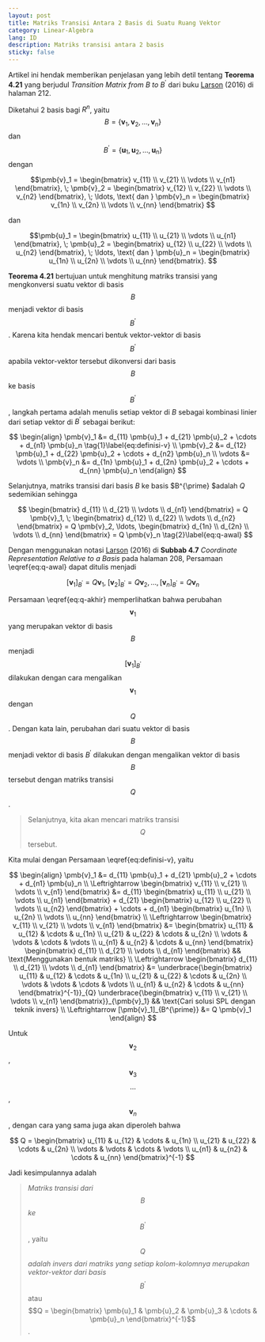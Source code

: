 ```yaml
---
layout: post
title: Matriks Transisi Antara 2 Basis di Suatu Ruang Vektor 
category: Linear-Algebra
lang: ID
description: Matriks transisi antara 2 basis
sticky: false
---
```


Artikel ini hendak memberikan penjelasan yang lebih detil tentang **Teorema 4.21** yang berjudul _Transition Matrix from_ $B$ _to_ $B^{\prime}$ dari buku [Larson](https://www.amazon.com/Elementary-Linear-Algebra-Ron-Larson/dp/1305658000/) (2016) di halaman 212. 

Diketahui 2 basis bagi $R^n$, yaitu 
$$ 
B = \{ \pmb{v}_1, \pmb{v}_2, \ldots, \pmb{v}_n \}  $$ dan 
$$ B^{\prime} = \{ \pmb{u}_1, \pmb{u}_2, \ldots, \pmb{u}_n \} $$ dengan

$$\pmb{v}_1 = \begin{bmatrix} v_{11} \\ 
v_{21} \\ 
\vdots \\
v_{n1} \end{bmatrix}, \; \pmb{v}_2 = \begin{bmatrix} v_{12} \\ 
v_{22} \\ 
\vdots \\
v_{n2} \end{bmatrix}, \; \ldots,  \text{ dan } \pmb{v}_n = \begin{bmatrix} v_{1n} \\ 
v_{2n} \\ 
\vdots \\
v_{nn} \end{bmatrix} $$ 

dan

$$\pmb{u}_1 = \begin{bmatrix} u_{11} \\ 
u_{21} \\ 
\vdots \\
u_{n1} \end{bmatrix}, \; \pmb{u}_2 = \begin{bmatrix} u_{12} \\ 
u_{22} \\ 
\vdots \\
u_{n2} \end{bmatrix}, \; \ldots,  \text{ dan } \pmb{u}_n = \begin{bmatrix} u_{1n} \\ 
u_{2n} \\ 
\vdots \\
u_{nn} \end{bmatrix}. $$

**Teorema 4.21** bertujuan untuk menghitung matriks transisi yang mengkonversi suatu vektor di basis $$B$$ menjadi vektor di basis $$B^{\prime}$$. Karena kita hendak mencari bentuk vektor-vektor di basis $$B^{\prime}$$ apabila vektor-vektor tersebut dikonversi dari basis $$B$$ ke basis $$B^{\prime}$$, langkah pertama adalah menulis setiap vektor di $B$ sebagai kombinasi linier dari setiap vektor di $B^{\prime}$ sebagai berikut:

$$
\begin{align}
	\pmb{v}_1 &= d_{11} \pmb{u}_1 + d_{21} \pmb{u}_2 + \cdots + d_{n1} \pmb{u}_n \tag{1}\label{eq:definisi-v}  \\
	\pmb{v}_2 &= d_{12} \pmb{u}_1 + d_{22} \pmb{u}_2 + \cdots + d_{n2} \pmb{u}_n \\
	   \vdots &=  \vdots \\
	\pmb{v}_n &= d_{1n} \pmb{u}_1 + d_{2n} \pmb{u}_2 + \cdots + d_{nn} \pmb{u}_n 
\end{align}
$$

Selanjutnya, matriks transisi dari basis $B$ ke basis $B^{\prime} $adalah $Q$ sedemikian sehingga

$$
	\begin{bmatrix}
		d_{11} \\
		d_{21} \\
		\vdots \\
		d_{n1} 
	\end{bmatrix} = Q \pmb{v}_1, \; 	\begin{bmatrix}
		d_{12} \\
		d_{22} \\
		\vdots \\
		d_{n2} 
	\end{bmatrix} = Q \pmb{v}_2, \ldots, \begin{bmatrix}
		d_{1n} \\
		d_{2n} \\
		\vdots \\
		d_{nn} 
	\end{bmatrix} = Q \pmb{v}_n \tag{2}\label{eq:q-awal}
$$

Dengan menggunakan notasi [Larson](https://www.amazon.com/Elementary-Linear-Algebra-Ron-Larson/dp/1305658000/) (2016) di **Subbab 4.7** _Coordinate Representation Relative to a Basis_ pada halaman 208, Persamaan \eqref{eq:q-awal} dapat ditulis menjadi

$$
	[\pmb{v}_1]_{B^{\prime}} = Q \pmb{v}_1, \; 
	[\pmb{v}_2]_{B^{\prime}} = Q \pmb{v}_2, \ldots, [\pmb{v}_n]_{B^{\prime}} = Q \pmb{v}_n \tag{3}\label{eq:q-akhir}
$$

Persamaan \eqref{eq:q-akhir} memperlihatkan bahwa perubahan $$\pmb{v}_1$$ yang merupakan vektor di basis $$B$$ menjadi $$[\pmb{v}_1]_{B^{\prime}}$$ dilakukan dengan cara mengalikan $$\pmb{v}_1$$ dengan $$Q$$. Dengan kata lain, perubahan dari suatu vektor di basis $$B$$ menjadi vektor di basis $B^{\prime}$ dilakukan dengan mengalikan vektor di basis $$B$$ tersebut dengan matriks transisi $$Q$$.

> Selanjutnya, kita akan mencari matriks transisi $$Q$$ tersebut.    

Kita mulai dengan Persamaan \eqref{eq:definisi-v}, yaitu

$$
\begin{align}
	\pmb{v}_1 &= d_{11} \pmb{u}_1 + d_{21} \pmb{u}_2 + \cdots + d_{n1} \pmb{u}_n \\
	\Leftrightarrow  \begin{bmatrix} v_{11} \\
		v_{21}  \\
		\vdots \\
		v_{n1}  
	 \end{bmatrix} &= d_{11}  \begin{bmatrix} u_{11} \\
	 	u_{21} \\
	 	\vdots \\
	 	u_{n1}	\end{bmatrix} + d_{21}  \begin{bmatrix} u_{12} \\
	 	u_{22} \\
	 	\vdots \\
	 	u_{n2}	\end{bmatrix} + \cdots + d_{n1}  \begin{bmatrix} u_{1n} \\
	 	u_{2n} \\
	 	\vdots \\
	 	u_{nn}	\end{bmatrix} \\
	\Leftrightarrow  \begin{bmatrix} v_{11} \\
		v_{21}  \\
		\vdots \\
		v_{n1}  
	 \end{bmatrix} &= \begin{bmatrix} u_{11} & u_{12} & \cdots & u_{1n} \\
	 	u_{21} & u_{22}   & \cdots & u_{2n} \\
	 	\vdots &   \vdots & \cdots & \vdots \\
	 	u_{n1} & u_{n2}   & \cdots & u_{nn}	 	 
	 \end{bmatrix} \begin{bmatrix} 
	 	d_{11} \\
	 	d_{21} \\
	 	\vdots \\
	 	d_{n1}
	 \end{bmatrix}	&& \text{Menggunakan bentuk matriks} \\
\Leftrightarrow  \begin{bmatrix} d_{11} \\
		d_{21}  \\
		\vdots \\
		d_{n1}  
	 \end{bmatrix} &= \underbrace{\begin{bmatrix} u_{11} & u_{12} & \cdots & u_{1n} \\
	 	u_{21} & u_{22}   & \cdots & u_{2n} \\
	 	\vdots &   \vdots & \cdots & \vdots \\
	 	u_{n1} & u_{n2}   & \cdots & u_{nn}	 	 
	 \end{bmatrix}^{-1}}_{Q}  \underbrace{\begin{bmatrix} 
	 	v_{11} \\
	 	v_{21} \\
	 	\vdots \\
	 	v_{n1}
	 \end{bmatrix}}_{\pmb{v}_1} && \text{Cari solusi SPL dengan teknik invers} \\
\Leftrightarrow  [\pmb{v}_1]_{B^{\prime}} &= Q \pmb{v}_1
\end{align}
$$

Untuk $$\pmb{v}_2$$, $$\pmb{v}_3$$ $$\ldots$$, $$\pmb{v}_n$$, dengan cara yang sama juga akan diperoleh bahwa

$$
	Q = \begin{bmatrix} u_{11} & u_{12} & \cdots & u_{1n} \\
	 	u_{21} & u_{22}   & \cdots & u_{2n} \\
	 	\vdots &   \vdots & \cdots & \vdots \\
	 	u_{n1} & u_{n2}   & \cdots & u_{nn}	 	 
	 \end{bmatrix}^{-1}
$$ 

Jadi kesimpulannya adalah
> _Matriks transisi dari_ $$B$$ _ke_ $$B^{\prime}$$, yaitu $$Q$$ _adalah invers dari matriks yang setiap kolom-kolomnya merupakan vektor-vektor dari basis_ $$B^{\prime}$$ atau
$$Q = \begin{bmatrix} \pmb{u}_1 & \pmb{u}_2 & \pmb{u}_3 & \cdots & \pmb{u}_n \end{bmatrix}^{-1}$$.

